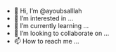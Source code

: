- 👋 Hi, I’m @ayoubsalllah
- 👀 I’m interested in ...
- 🌱 I’m currently learning ...
- 💞️ I’m looking to collaborate on ...
- 📫 How to reach me ...

<!---
ayoubsalllah/ayoubsalllah is a ✨ special ✨ repository because its `README.md` (this file) appears on your GitHub profile.
You can click the Preview link to take a look at your changes.
--->
